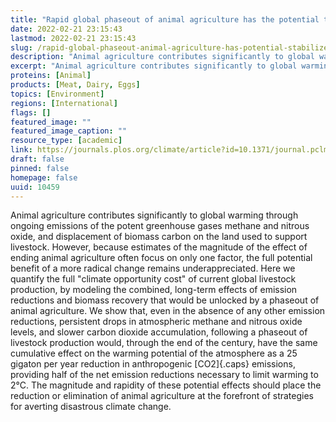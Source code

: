 ```yaml
---
title: "Rapid global phaseout of animal agriculture has the potential to stabilize greenhouse gas levels for 30 years and offset 68 percent of CO2 emissions this century"
date: 2022-02-21 23:15:43
lastmod: 2022-02-21 23:15:43
slug: /rapid-global-phaseout-animal-agriculture-has-potential-stabilize-greenhouse-gas-levels-30
description: "Animal agriculture contributes significantly to global warming through ongoing emissions of the potent greenhouse gases methane and nitrous oxide, and displacement of biomass carbon on the land used to support livestock. However, because estimates of the magnitude of the effect of ending animal agriculture often focus on only one factor, the full potential benefit of a more radical change remains underappreciated."
excerpt: "Animal agriculture contributes significantly to global warming through ongoing emissions of the potent greenhouse gases methane and nitrous oxide, and displacement of biomass carbon on the land used to support livestock. However, because estimates of the magnitude of the effect of ending animal agriculture often focus on only one factor, the full potential benefit of a more radical change remains underappreciated."
proteins: [Animal]
products: [Meat, Dairy, Eggs]
topics: [Environment]
regions: [International]
flags: []
featured_image: ""
featured_image_caption: ""
resource_type: [academic]
link: https://journals.plos.org/climate/article?id=10.1371/journal.pclm.0000010
draft: false
pinned: false
homepage: false
uuid: 10459
---
```

Animal agriculture contributes significantly to global warming through
ongoing emissions of the potent greenhouse gases methane and nitrous
oxide, and displacement of biomass carbon on the land used to support
livestock. However, because estimates of the magnitude of the effect of
ending animal agriculture often focus on only one factor, the full
potential benefit of a more radical change remains underappreciated.
Here we quantify the full "climate opportunity cost" of current global
livestock production, by modeling the combined, long-term effects of
emission reductions and biomass recovery that would be unlocked by a
phaseout of animal agriculture. We show that, even in the absence of any
other emission reductions, persistent drops in atmospheric methane and
nitrous oxide levels, and slower carbon dioxide accumulation, following
a phaseout of livestock production would, through the end of the
century, have the same cumulative effect on the warming potential of the
atmosphere as a 25 gigaton per year reduction in anthropogenic
[CO2]{.caps} emissions, providing half of the net emission reductions
necessary to limit warming to 2°C. The magnitude and rapidity of these
potential effects should place the reduction or elimination of animal
agriculture at the forefront of strategies for averting disastrous
climate change.
